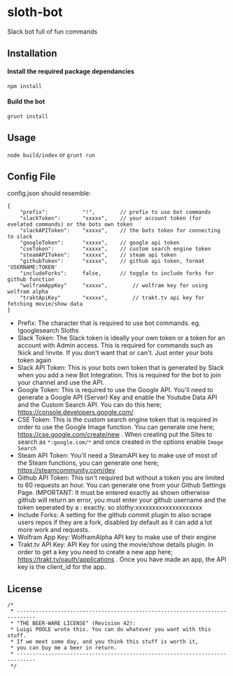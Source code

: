 # sloth-bot
Slack bot full of fun commands

## Installation
#### Install the required package dependancies
```npm install```
#### Build the bot
```grunt install```

## Usage
```node build/index``` or ```grunt run```

## Config File
config.json should resemble:
```
{
	"prefix":			"!", 		// prefix to use bot commands
	"slackToken":		"xxxxx", 	// your account token (for evelated commands) or the bots own token
	"slackAPIToken":	"xxxxx",	// the bots token for connecting to slack
	"googleToken":		"xxxxx", 	// google api token
	"cseToken":			"xxxxx",	// custom search engine token
	"steamAPIToken":	"xxxxx",	// steam api token
	"githubToken":		"xxxxx",	// github api token, format 'USERNAME:TOKEN'
	"includeForks":		false,		// toggle to include forks for github function
	"wolframAppKey"		"xxxxx",		// wolfram key for using wolfram alpha
	"traktApiKey"		"xxxxx",		// trakt.tv api key for fetching movie/show data
}

```
* Prefix: The character that is required to use bot commands. eg. !googlesearch Sloths
* Slack Token: The Slack token is ideally your own token or a token for an account with Admin access. This is required for commands such as !kick and !invite. If you don't want that or can't. Just enter your bots token again
* Slack API Token: This is your bots own token that is generated by Slack when you add a new Bot Integration. This is required for the bot to join your channel and use the API.
* Google Token: This is required to use the Google API. You'll need to generate a Google API (Server) Key and enable the Youtube Data API and the Custom Search API. You can do this here; https://console.developers.google.com/
* CSE Token: This is the custom search engine token that is required in order to use the Google Image function. You can generate one here; https://cse.google.com/create/new . When creating put the Sites to search as `*:google.com/*` and once created in the options enable `Image Search`
* Steam API Token: You'll need a SteamAPI key to make use of most of the Steam functions, you can generate one here; https://steamcommunity.com/dev
* Github API Token: This isn't required but without a token you are limited to 60 requests an hour. You can generate one from your Github Settings Page. IMPORTANT: It must be entered exactly as shown otherwise github will return an error, you must enter your github username and the token seperated by a : exactly. so slothy:xxxxxxxxxxxxxxxxxxxx
* Include Forks: A setting for the github commit plugin to also scrape users repos if they are a fork, disabled by default as it can add a lot more work and requests.
* Wolfram App Key: WolframAlpha API key to make use of their engine
* Trakt.tv API Key: API Key for using the movie/show details plugin. In order to get a key you need to create a new app here; https://trakt.tv/oauth/applications . Once you have made an app, the API key is the client_id for the app.


## License
```
/*
 * ----------------------------------------------------------------------------
 * "THE BEER-WARE LICENSE" (Revision 42):
 * Luigi POOLE wrote this. You can do whatever you want with this stuff.
 * If we meet some day, and you think this stuff is worth it,
 * you can buy me a beer in return.
 * ----------------------------------------------------------------------------
 */
 ```
